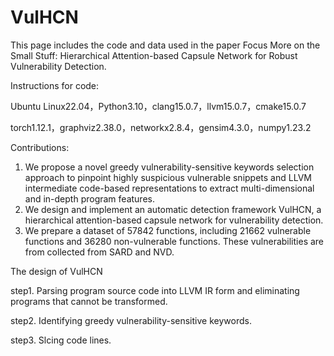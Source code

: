 # VulHCN
This page includes the code and data used in the paper Focus More on the Small Stuff: Hierarchical Attention-based Capsule Network for Robust Vulnerability Detection.

Instructions for code:

Ubuntu Linux22.04，Python3.10，clang15.0.7，llvm15.0.7，cmake15.0.7

torch1.12.1，graphviz2.38.0，networkx2.8.4，gensim4.3.0，numpy1.23.2

Contributions:

1. We propose a novel greedy vulnerability-sensitive keywords selection approach to pinpoint highly suspicious vulnerable snippets and LLVM intermediate code-based representations to extract multi-dimensional and in-depth program features.
2. We design and implement an automatic detection framework VulHCN, a hierarchical attention-based capsule network for vulnerability detection.
3. We prepare a dataset of 57842 functions, including 21662 vulnerable functions and 36280 non-vulnerable functions. These vulnerabilities are from collected from SARD and NVD.

The design of VulHCN

step1. Parsing program source code into LLVM IR form and eliminating programs that cannot be transformed. 

step2. Identifying greedy vulnerability-sensitive keywords. 

step3. Slcing code lines.
